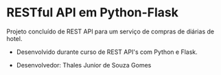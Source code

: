 # RESTful API em Python-Flask
Projeto concluído de REST API para um serviço de compras de diárias de hotel.
- Desenvolvido durante curso de REST API's com Python e Flask.

- Desenvolvedor: Thales Junior de Souza Gomes

